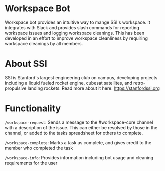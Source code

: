 # Workspace Bot
Workspace bot provides an intuitive way to mange SSI's workspace. It integrates with Slack and provides slash commands for reporting workspace issues and logging workspace cleanings. This has been developed in an effort to improve workspace cleanliness by requiring workspace cleanings by all members.  

# About SSI
SSI is Stanford's largest engineering club on campus, developing projects including a liquid fueled rocket engine, cubesat satellites, and retro-propulsive landing rockets. Read more about it here: https://stanfordssi.org

# Functionality
`/workspace-request`: Sends a message to the #workspace-core channel with a description of the issue. This can either be resolved by those in the channel, or added to the tasks spreadsheet for others to complete. 

`/workspace-complete`: Marks a task as complete, and gives credit to the member who completed the task

`/workspace-info`: Provides information including bot usage and cleaning requirements for the user
